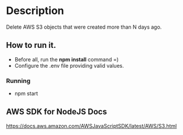 # Description
Delete AWS S3 objects that were created more than N days ago.

## How to run it.

- Before all, run the **npm install** command =)
- Configure the .env file providing valid values.

### Running
- npm start

## AWS SDK for NodeJS Docs
https://docs.aws.amazon.com/AWSJavaScriptSDK/latest/AWS/S3.html
